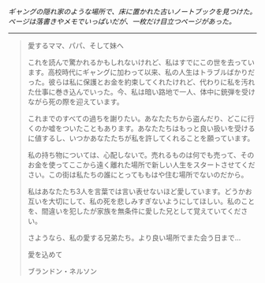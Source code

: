 _ギャングの隠れ家のような場所で、床に置かれた古いノートブックを見つけた。ページは落書きやメモでいっぱいだが、一枚だけ目立つページがあった。_

---

> 愛するママ、パパ、そして妹へ  
>
> これを読んで驚かれるかもしれないけれど、私はすでにこの世を去っています。高校時代にギャングに加わって以来、私の人生はトラブルばかりだった。彼らは私に保護とお金を約束してくれたけれど、代わりに私を汚れた仕事に巻き込んでいった。今、私は暗い路地で一人、体中に銃弾を受けながら死の際を迎えています。
>
> これまでのすべての過ちを謝りたい。あなたたちから盗んだり、どこに行くのか嘘をついたこともあります。あなたたちはもっと良い扱いを受けるに値するし、いつかあなたたちが私を許してくれることを願っています。
>
> 私の持ち物については、心配しないで。売れるものは何でも売って、そのお金を使ってここから遠く離れた場所で新しい人生をスタートさせてください。この街は私たちの誰にとってももはや住む場所でないのだから。
>
> 私はあなたたち3人を言葉では言い表せないほど愛しています。どうかお互いを大切にして、私の死を悲しみすぎないようにしてほしい。私のことを、間違いを犯したが家族を無条件に愛した兄として覚えていてください。
>
> さようなら、私の愛する兄弟たち。より良い場所でまた会う日まで...  
>
> 愛を込めて  
>
> ブランドン・ネルソン

